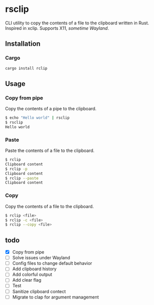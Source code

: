 # rsclip
CLI utility to copy the contents of a file to the clipboard written in Rust.
Inspired in xclip. Supports X11, _sometime Wayland_.

## Installation

### Cargo
```bash
cargo install rclip
```

## Usage
### Copy from pipe
Copy the contents of a pipe to the clipboard.

```bash
$ echo "Hello world" | rsclip
$ rsclip
Hello world
```


### Paste
Paste the contents of a file to the clipboard.

```bash
$ rclip
Clipboard content
$ rclip -p
Clipboard content
$ rclip --paste
Clipboard content
```

### Copy
Copy the contents of a file to the clipboard.

```bash
$ rclip <file>
$ rclip -c <file>
$ rclip --copy <file>
```
## todo
- [X] Copy from pipe
- [ ] Solve issues under Wayland
- [ ] Config files to change default behavior
- [ ] Add clipboard history
- [ ] Add colorful output
- [ ] Add clear flag
- [ ] Test
- [ ] Sanitize clipboard contect
- [ ] Migrate to clap for argument management
